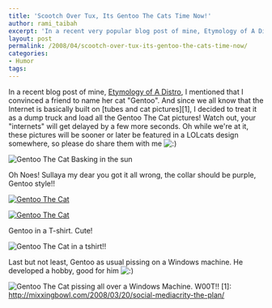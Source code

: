 ```yaml
---
title: 'Scootch Over Tux, Its Gentoo The Cats Time Now!'
author: rami_taibah
excerpt: 'In a recent very popular blog post of mine, Etymology of A Distro, I mentioned that I convinced a friend to name her cat "Gentoo". And since we all know that the Internet is basically made out of tubes and cat pictures, I decided to treat it as a dump truck and load all the Gentoo The Cat pictures! Watch out, your "internets" will get delayed by a few more seconds. '
layout: post
permalink: /2008/04/scootch-over-tux-its-gentoo-the-cats-time-now/
categories:
- Humor
tags: 
---
```

In a recent blog post of mine, [Etymology of A Distro](/blog/linux-general/etymology-of-a-distro/), I mentioned that I convinced a friend to name her cat "Gentoo". And since we all know that the Internet is basically built on \[tubes and cat pictures\]\[1\], I decided to treat it as a dump truck and load all the Gentoo The Cat pictures! Watch out, your "internets" will get delayed by a few more seconds.
Oh while we're at it, these pictures will be sooner or later be featured in a LOLcats design somewhere, so please do share them with me ![:)](http://192.168.1.2/blog2/wp-includes/images/smilies/icon_smile.gif)

![Gentoo The Cat Basking in the sun](http://192.168.1.33/blog2/wp-content/uploads/2008/04/dsc02388.jpg)

Oh Noes! Sullaya my dear you got it all wrong, the collar should be purple, Gentoo style!!

[![Gentoo The Cat](http://192.168.1.33/blog2/wp-content/uploads/2008/04/dsc02392.jpg)](http://192.168.1.33/blog2/wp-content/uploads/2008/04/dsc02392.jpg)

[![Gentoo The Cat](http://192.168.1.33/blog2/wp-content/uploads/2008/04/dsc02391.jpg)](http://192.168.1.33/blog2/wp-content/uploads/2008/04/dsc02391.jpg)

Gentoo in a T-shirt. Cute!

![Gentoo The Cat in a tshirt!!](http://192.168.1.33/blog2/wp-content/uploads/2008/04/dsc01395.jpg)

Last but not least, Gentoo as usual pissing on a Windows machine. He developed a hobby, good for him ![:)](http://192.168.1.2/blog2/wp-includes/images/smilies/icon_smile.gif)

![Gentoo The Cat pissing all over a Windows Machine. W00T!!](http://192.168.1.33/blog2/wp-content/uploads/2008/04/dsc02400.jpg)
\[1\]: http://mixxingbowl.com/2008/03/20/social-mediacrity-the-plan/
